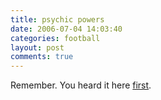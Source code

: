 ```yaml
---
title: psychic powers
date: 2006-07-04 14:03:40
categories: football
layout: post
comments: true
---
```

Remember. You heard it here
[first](http://www.nbrightside.com/blog/2006/04/03/david-beckham-and-i/).
